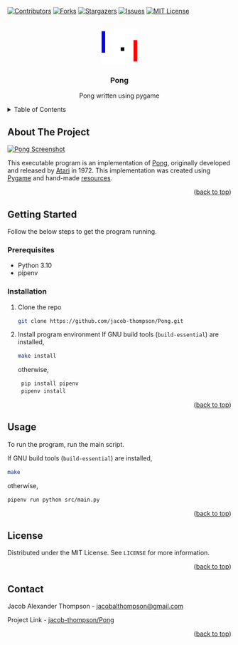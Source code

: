 <a name="readme-top"></a>


[![Contributors][contributors-shield]][contributors-url]
[![Forks][forks-shield]][forks-url]
[![Stargazers][stars-shield]][stars-url]
[![Issues][issues-shield]][issues-url]
[![MIT License][license-shield]][license-url]


<br />
<div align="center">
  <a href="https://github.com/jacob-thompson/Pong">
    <img src="resources/icon.png" alt="Logo" width="80" height="80">
  </a>

  <h3 align="center">Pong</h3>

  <p align="center">
    Pong written using pygame
    <br />
  </p>
</div>


<details>
  <summary>Table of Contents</summary>
  <ol>
    <li>
      <a href="#about-the-project">About The Project</a>
      <ul>
      </ul>
    </li>
    <li>
      <a href="#getting-started">Getting Started</a>
      <ul>
        <li><a href="#prerequisites">Prerequisites</a></li>
        <li><a href="#installation">Installation</a></li>
      </ul>
    </li>
    <li><a href="#usage">Usage</a></li>
    <li><a href="#license">License</a></li>
    <li><a href="#contact">Contact</a></li>
  </ol>
</details>


## About The Project

[![Pong Screenshot][product-screenshot]](https://github.com/jacob-thompson/Pong)

This executable program is an implementation of [Pong](https://en.wikipedia.org/wiki/Pong), originally developed and released by [Atari](https://en.wikipedia.org/wiki/Atari,_Inc._(1972%E2%80%931992)) in 1972. This implementation was created using [Pygame](https://www.pygame.org/wiki/about) and hand-made [resources](https://github.com/jacob-thompson/Pong/tree/main/resources).

<p align="right">(<a href="#readme-top">back to top</a>)</p>


## Getting Started

Follow the below steps to get the program running.

### Prerequisites

* Python 3.10
* pipenv

### Installation


1. Clone the repo
   ```sh
   git clone https://github.com/jacob-thompson/Pong.git
   ```
2. Install program environment
    If GNU build tools (`build-essential`) are installed,
   ```sh
   make install
   ```
   otherwise,
   ```sh
    pip install pipenv
    pipenv install
   ```

<p align="right">(<a href="#readme-top">back to top</a>)</p>


## Usage

To run the program, run the main script.

If GNU build tools (`build-essential`) are installed,
```sh
make
```
otherwise,
```sh
pipenv run python src/main.py
```

<p align="right">(<a href="#readme-top">back to top</a>)</p>


## License

Distributed under the MIT License. See `LICENSE` for more information.

<p align="right">(<a href="#readme-top">back to top</a>)</p>


## Contact

Jacob Alexander Thompson - jacobalthompson@gmail.com

Project Link - [jacob-thompson/Pong](https://github.com/jacob-thompson/Pong)

<p align="right">(<a href="#readme-top">back to top</a>)</p>


[contributors-shield]: https://img.shields.io/appveyor/build/jacob-thompson/Pong
[contributors-url]: https://github.com/jacob-thompson/Pong/graphs/contributors
[forks-shield]: https://img.shields.io/appveyor/build/jacob-thompson/Pong
[forks-url]: https://github.com/jacob-thompson/Pong/network/members
[stars-shield]: https://img.shields.io/appveyor/build/jacob-thompson/Pong
[stars-url]: https://github.com/jacob-thompson/Pong/stargazers
[issues-shield]: https://img.shields.io/appveyor/build/jacob-thompson/Pong
[issues-url]: https://github.com/jacob-thompson/Pong/issues
[license-shield]: https://img.shields.io/appveyor/build/jacob-thompson/Pong
[license-url]: https://github.com/jacob-thompson/Pong/blob/main/LICENSE
[product-screenshot]: resources/screenshot.png